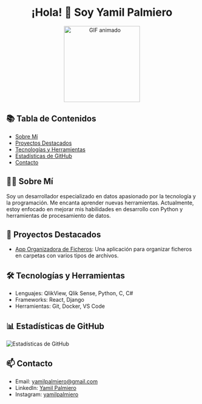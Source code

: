 <h1 align="center">¡Hola! 👋 Soy Yamil Palmiero</h1>
<p align="center">
  <img src="[https://media.giphy.com/media/3o7aD2saalBwwftBIY/giphy.gif](https://media2.giphy.com/media/v1.Y2lkPTc5MGI3NjExY3g1a2l1Zm4wYTF6ZHJ6anU5bnRtcGZodWpnN2ZqeGs4emNwMjJ4ayZlcD12MV9pbnRlcm5hbF9naWZfYnlfaWQmY3Q9Zw/zOvBKUUEERdNm/giphy.gif)" alt="GIF animado" width="200" />
</p>



## 📚 Tabla de Contenidos

- [Sobre Mí](#sobre-mí)
- [Proyectos Destacados](#proyectos-destacados)
- [Tecnologías y Herramientas](#tecnologías-y-herramientas)
- [Estadísticas de GitHub](#estadísticas-de-github)
- [Contacto](#contacto)



## 👨‍💻 Sobre Mí

Soy un desarrollador especializado en datos apasionado por la tecnología y la programación. Me encanta aprender nuevas herramientas. Actualmente, estoy enfocado en mejorar mis habilidades en desarrollo con Python y herramientas de procesamiento de datos.



## 🚀 Proyectos Destacados

- [App Organizadora de Ficheros]([https://github.com/usuario/proyecto1](https://github.com/yamilpalmiero/Automatizaciones_Python/tree/master/organizador_ficheros)): Una aplicación para organizar ficheros en carpetas con varios tipos de archivos.



## 🛠️ Tecnologías y Herramientas

- Lenguajes: QlikView, Qlik Sense, Python, C, C#
- Frameworks: React, Django
- Herramientas: Git, Docker, VS Code



## 📊 Estadísticas de GitHub

![Estadísticas de GitHub](https://github-readme-stats.vercel.app/api?username=yamilpalmiero&show_icons=true&theme=radical)



## 📫 Contacto

- Email: yamilpalmiero@gmail.com
- LinkedIn: [Yamil Palmiero](https://www.linkedin.com/in/yamil-palmiero/)
- Instagram: [yamilpalmiero](https://www.instagram.com/yamilpalmiero/#)


<!--
**yamilpalmiero/yamilpalmiero** is a ✨ _special_ ✨ repository because its `README.md` (this file) appears on your GitHub profile.

Here are some ideas to get you started:

- 🔭 I’m currently working on ...
- 🌱 I’m currently learning ...
- 👯 I’m looking to collaborate on ...
- 🤔 I’m looking for help with ...
- 💬 Ask me about ...
- 📫 How to reach me: ...
- 😄 Pronouns: ...
- ⚡ Fun fact: ...
-->
